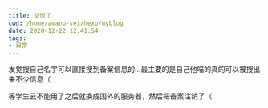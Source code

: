 ```yaml
---
title: 又惊了
cwd: /home/amano-sei/hexo/myblog
date: 2020-12-22 12:41:54
tags:
- 日常
---
```


发觉搜自己名字可以直接搜到备案信息的...最主要的是自己他喵的真的可以被搜出来不少信息（

等学生云不能用了之后就换成国外的服务器，然后把备案注销了（

